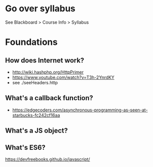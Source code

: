 # Go over syllabus

See Blackboard > Course Info > Syllabus

# Foundations

## How does Internet work?

* http://wiki.hashphp.org/HttpPrimer
* https://www.youtube.com/watch?v=T3h-2YnrdKY
* see ./seeHeaders.http

## What's a callback function?

* https://edgecoders.com/asynchronous-programming-as-seen-at-starbucks-fc242cf16aa

## What's a JS object?

## What's ES6?

https://devfreebooks.github.io/javascript/
